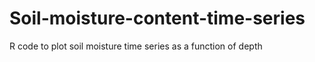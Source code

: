 # Soil-moisture-content-time-series
R code to plot soil moisture time series as a function of depth

